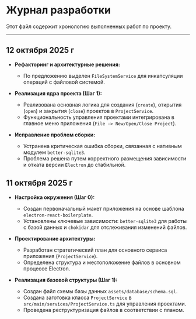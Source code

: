 # Журнал разработки

Этот файл содержит хронологию выполненных работ по проекту.

---

## 12 октября 2025 г

* **Рефакторинг и архитектурные решения:**
  * По предложению выделен `FileSystemService` для инкапсуляции операций с файловой системой.

* **Реализация ядра проекта (Шаг 1):**
  * Реализована основная логика для создания (`create`), открытия (`open`) и закрытия (`close`) проектов в `ProjectService`.
  * Функциональность управления проектами интегрирована в главное меню приложения (`File -> New/Open/Close Project`).

* **Исправление проблем сборки:**
  * Устранена критическая ошибка сборки, связанная с нативным модулем `better-sqlite3`.
  * Проблема решена путем корректного размещения зависимости и отката версии `Electron` до стабильной.

## 11 октября 2025 г

* **Настройка окружения (Шаг 0):**
  * Создан первоначальный макет приложения на основе шаблона `electron-react-boilerplate`.
  * Установлены ключевые зависимости: `better-sqlite3` для работы с базой данных и `chokidar` для отслеживания изменений файлов.

* **Проектирование архитектуры:**
  * Разработан стратегический план для основного сервиса приложения (`ProjectService`).
  * Определена структура и местоположение файлов в основном процессе Electron.

* **Реализация базовой структуры (Шаг 1):**
  * Создан файл схемы базы данных `assets/database/schema.sql`.
  * Создана заготовка класса `ProjectService` в `src/main/services/ProjectService.ts` для управления проектами.
  * Проведена реструктуризация файлов в соответствии с планом.
